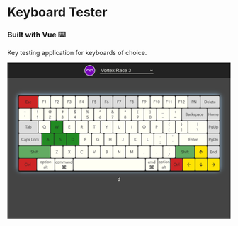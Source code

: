 # Keyboard Tester

### Built with Vue ⌨️

Key testing application for keyboards of choice.

![](public/demoImg.png)
